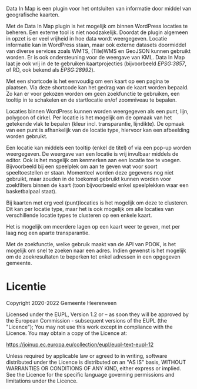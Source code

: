 Data In Map is een plugin voor het ontsluiten van informatie door middel van geografische kaarten.

Met de Data In Map plugin is het mogelijk om binnen WordPress locaties te beheren. Een externe tool is niet noodzakelijk. Doordat de plugin algemeen in opzet is er veel vrijheid in hoe data wordt weergegeven. Locatie informatie kan in WordPress staan, maar ook externe datasets doormiddel van diverse services zoals WMTS, (Tile)WMS en GeoJSON kunnen gebruikt worden. Er is ook ondersteuning voor de weergave van KML. Data In Map laat je ook vrij in de te gebruiken kaartprojecties (bijvoorbeeld *EPSG:3857*, of RD, ook bekend als *EPSG:28992*).

Met een shortcode is het eenvoudig om een kaart op een pagina te plaatsen. Via deze shortcode kan het gedrag van de kaart worden bepaald. Zo kan er voor gekozen worden om geen zoekfunctie te gebruiken, een tooltip in te schakelen en de startlocatie en/of zoomniveau te bepalen.

Locaties binnen WordPress kunnen worden weergegeven als een punt, lijn, polygoon of cirkel. Per locatie is het mogelijk om de opmaak van het getekende vlak te bepalen (kleur incl. transparantie, lijndikte). De opmaak van een punt is afhankelijk van de locatie type, hiervoor kan een afbeelding worden gebruikt.

Een locatie kan middels een tooltip (enkel de titel) of via een pop-up worden weergegeven. De weergave van een locatie is vrij invulbaar middels de editor. Ook is het mogelijk om kenmerken aan een locatie toe te voegen. Bijvoorbeeld bij een speelplek om aan te geven wat voor soort speeltoestellen er staan. Momenteel worden deze gegevens nog niet gebruikt, maar zouden in de toekomst gebruikt kunnen worden voor zoekfilters binnen de kaart (toon bijvoorbeeld enkel speelplekken waar een basketbalpaal staat).

Bij kaarten met erg veel (punt)locaties is het mogelijk om deze te clusteren. Dit kan per locatie type, maar het is ook mogelijk om alle locaties van verschillende locatie types te clusteren op een enkele kaart.

Het is mogelijk om meerdere lagen op een kaart weer te geven, met per laag nog een aparte transparantie.

Met de zoekfunctie, welke gebruik maakt van de API van PDOK, is het mogelijk om snel te zoeken naar een adres. Indien gewenst is het mogelijk om de zoekresultaten te beperken tot enkel adressen in een opgegeven gemeente.

# Licentie

Copyright 2020-2022 Gemeente Heerenveen

Licensed under the EUPL, Version 1.2 or – as soon they will be approved by the European Commission - subsequent versions of the EUPL (the "Licence");
You may not use this work except in compliance with the Licence.
You may obtain a copy of the Licence at:

https://joinup.ec.europa.eu/collection/eupl/eupl-text-eupl-12

Unless required by applicable law or agreed to in writing, software distributed under the Licence is distributed on an "AS IS" basis,
WITHOUT WARRANTIES OR CONDITIONS OF ANY KIND, either express or implied.
See the Licence for the specific language governing permissions and limitations under the Licence.